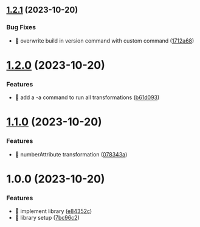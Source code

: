 ## [1.2.1](https://github.com/kreuzerk/a-transform-transformer/compare/v1.2.0...v1.2.1) (2023-10-20)


### Bug Fixes

* 🐛 overwrite build in version command with custom command ([1712a68](https://github.com/kreuzerk/a-transform-transformer/commit/1712a68d516ccb3245e5a289ce146a68f332d218))

# [1.2.0](https://github.com/kreuzerk/a-transform-transformer/compare/v1.1.0...v1.2.0) (2023-10-20)


### Features

* 🎸 add a -a command to run all transformations ([b61d093](https://github.com/kreuzerk/a-transform-transformer/commit/b61d093496ae45f7120c3d4bb02cc1930de05b38))

# [1.1.0](https://github.com/kreuzerk/a-transform-transformer/compare/v1.0.0...v1.1.0) (2023-10-20)


### Features

* 🎸 numberAttribute transformation ([078343a](https://github.com/kreuzerk/a-transform-transformer/commit/078343a66867ad2a02c5242773e18c08d177a6d9))

# 1.0.0 (2023-10-20)


### Features

* 🎸 implement library ([e84352c](https://github.com/kreuzerk/a-transform-transformer/commit/e84352cb9543658d600ef05d06a2976f40282f10))
* 🎸 library setup ([7bc96c2](https://github.com/kreuzerk/a-transform-transformer/commit/7bc96c2bfb5904513753795a1eba30d03d64e2bb))
